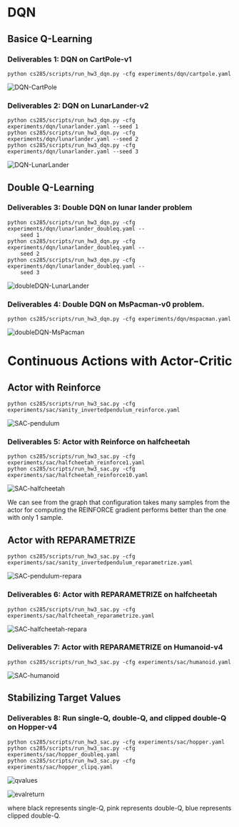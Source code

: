 # DQN
## Basice Q-Learning
### Deliverables 1: DQN on CartPole-v1
```shell
python cs285/scripts/run_hw3_dqn.py -cfg experiments/dqn/cartpole.yaml
```
![DQN-CartPole](figures/DQN-CartPole.png)
### Deliverables 2: DQN on LunarLander-v2
```shell
python cs285/scripts/run_hw3_dqn.py -cfg experiments/dqn/lunarlander.yaml --seed 1
python cs285/scripts/run_hw3_dqn.py -cfg experiments/dqn/lunarlander.yaml --seed 2
python cs285/scripts/run_hw3_dqn.py -cfg experiments/dqn/lunarlander.yaml --seed 3
```
![DQN-LunarLander](figures/DQN-LunarLander.png)
## Double Q-Learning
### Deliverables 3: Double DQN on lunar lander problem
```shell
python cs285/scripts/run_hw3_dqn.py -cfg experiments/dqn/lunarlander_doubleq.yaml --
    seed 1
python cs285/scripts/run_hw3_dqn.py -cfg experiments/dqn/lunarlander_doubleq.yaml --
    seed 2
python cs285/scripts/run_hw3_dqn.py -cfg experiments/dqn/lunarlander_doubleq.yaml --
    seed 3
```
![doubleDQN-LunarLander](figures/doubleDQN-LunarLander.png)
### Deliverables 4: Double DQN on MsPacman-v0 problem.
```shell
python cs285/scripts/run_hw3_dqn.py -cfg experiments/dqn/mspacman.yaml
```
![doubleDQN-MsPacman](figures/doubleDQN-MsPacman.png)
# Continuous Actions with Actor-Critic
## Actor with Reinforce
```shell
python cs285/scripts/run_hw3_sac.py -cfg experiments/sac/sanity_invertedpendulum_reinforce.yaml
```
![SAC-pendulum](figures/SAC-pendulum.png)
### Deliverables 5: Actor with Reinforce on halfcheetah
```shell
python cs285/scripts/run_hw3_sac.py -cfg experiments/sac/halfcheetah_reinforce1.yaml
python cs285/scripts/run_hw3_sac.py -cfg experiments/sac/halfcheetah_reinforce10.yaml
```
![SAC-halfcheetah](figures/SAC-halfCheetah.png)

We can see from the graph that configuration takes many samples from the actor for computing the REINFORCE gradient performs better than the one with only 1 sample.
## Actor with REPARAMETRIZE
```shell
python cs285/scripts/run_hw3_sac.py -cfg experiments/sac/sanity_invertedpendulum_reparametrize.yaml
```
![SAC-pendulum-repara](figures/SAC-pendulum-repara.png)
### Deliverables 6: Actor with REPARAMETRIZE on halfcheetah
```shell
python cs285/scripts/run_hw3_sac.py -cfg experiments/sac/halfcheetah_reparametrize.yaml
```
![SAC-halfcheetah-repara](figures/SAC-halfCheetah-repara.png)
### Deliverables 7: Actor with REPARAMETRIZE on Humanoid-v4
```shell
python cs285/scripts/run_hw3_sac.py -cfg experiments/sac/humanoid.yaml
```
![SAC-humanoid](figures/SAC-humanoid.png)
## Stabilizing Target Values
### Deliverables 8: Run single-Q, double-Q, and clipped double-Q on Hopper-v4
```shell
python cs285/scripts/run_hw3_sac.py -cfg experiments/sac/hopper.yaml
python cs285/scripts/run_hw3_sac.py -cfg experiments/sac/hopper_doubleq.yaml
python cs285/scripts/run_hw3_sac.py -cfg experiments/sac/hopper_clipq.yaml
```
![qvalues](figures/SAC-hopper-qvalues.png)

![evalreturn](figures/SAC-hopper-evalreturn.png)

where black represents single-Q, pink represents double-Q, blue represents clipped double-Q.